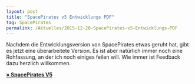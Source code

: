 ```yaml
---
layout: post
title: "SpacePirates v5 Entwicklungs PDF"
tag: SpacePirates
permalink: /Aktuelles/2015-12-20-SpacePirates-v5-Entwicklungs-PDF
---
```


Nachdem die Entwicklungsversion von SpacePirates etwas geruht hat, gibt es jetzt eine überarbeitete Version. Es ist aber natürlich immer noch eine Rohfassung, an der ich noch einiges feilen will. Wie immer ist Feedback dazu herzlich willkommen.

**[&raquo; SpacePirates V5](https://spacepirates.jcgames.de/Spielregeln/)**


